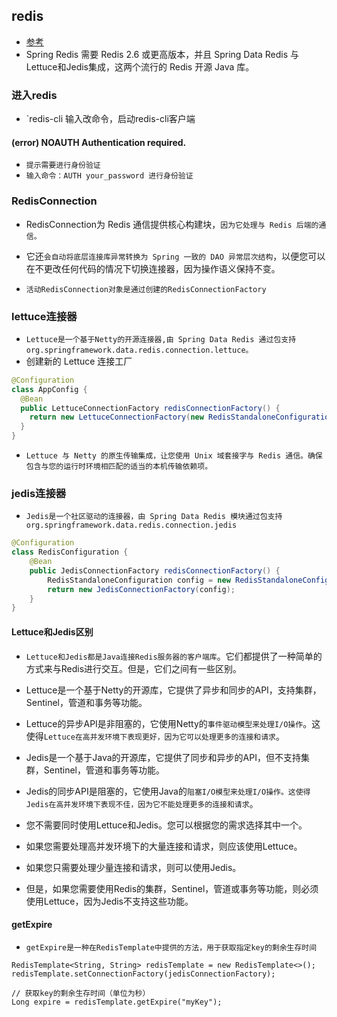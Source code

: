 ## redis
* [参考](https://docs.spring.io/spring-data/data-redis/docs/current/reference/html/#redis:setup)
* Spring Redis 需要 Redis 2.6 或更高版本，并且 Spring Data Redis 与Lettuce和Jedis集成，这两个流行的 Redis 开源 Java 库。

### 进入redis
* `redis-cli 输入改命令，启动redis-cli客户端

#### (error) NOAUTH Authentication required.
* `提示需要进行身份验证`
* `输入命令：AUTH your_password 进行身份验证`

### RedisConnection
* RedisConnection为 Redis 通信提供核心构建块，`因为它处理与 Redis 后端的通信。`
* 它还`会自动将底层连接库异常转换为 Spring 一致的 DAO 异常层次结构`，以便您可以在不更改任何代码的情况下切换连接器，因为操作语义保持不变。

* `活动RedisConnection对象是通过创建的RedisConnectionFactory`

### lettuce连接器
* `Lettuce是一个基于Netty的开源连接器,由 Spring Data Redis 通过包支持org.springframework.data.redis.connection.lettuce。`
* 创建新的 Lettuce 连接工厂
```java
@Configuration
class AppConfig {
  @Bean
  public LettuceConnectionFactory redisConnectionFactory() {
    return new LettuceConnectionFactory(new RedisStandaloneConfiguration("server", 6379));
  }
}
```
* `Lettuce 与 Netty 的原生传输集成，让您使用 Unix 域套接字与 Redis 通信。确保包含与您的运行时环境相匹配的适当的本机传输依赖项。`

### jedis连接器
* `Jedis是一个社区驱动的连接器，由 Spring Data Redis 模块通过包支持org.springframework.data.redis.connection.jedis`
```java
@Configuration
class RedisConfiguration {
    @Bean
    public JedisConnectionFactory redisConnectionFactory() {
        RedisStandaloneConfiguration config = new RedisStandaloneConfiguration("server", 6379);
        return new JedisConnectionFactory(config);
    }
}
```

#### Lettuce和Jedis区别
* `Lettuce和Jedis都是Java连接Redis服务器的客户端库`。它们都提供了一种简单的方式来与Redis进行交互。但是，它们之间有一些区别。
* Lettuce是一个基于Netty的开源库，它提供了异步和同步的API，支持集群，Sentinel，管道和事务等功能。
* Lettuce的异步API是非阻塞的，它使用Netty的`事件驱动模型来处理I/O操作`。这使得`Lettuce在高并发环境下表现更好，因为它可以处理更多的连接和请求`。

* Jedis是一个基于Java的开源库，它提供了同步和异步的API，但不支持集群，Sentinel，管道和事务等功能。
* Jedis的同步API是阻塞的，它使用Java的`阻塞I/O模型来处理I/O操作。这使得Jedis在高并发环境下表现不佳，因为它不能处理更多的连接和请求`。

* 您不需要同时使用Lettuce和Jedis。您可以根据您的需求选择其中一个。
* 如果您需要处理高并发环境下的大量连接和请求，则应该使用Lettuce。
* 如果您只需要处理少量连接和请求，则可以使用Jedis。
* 但是，如果您需要使用Redis的集群，Sentinel，管道或事务等功能，则必须使用Lettuce，因为Jedis不支持这些功能。


#### getExpire
* `getExpire是一种在RedisTemplate中提供的方法，用于获取指定key的剩余生存时间`
```text
RedisTemplate<String, String> redisTemplate = new RedisTemplate<>();
redisTemplate.setConnectionFactory(jedisConnectionFactory);

// 获取key的剩余生存时间（单位为秒）
Long expire = redisTemplate.getExpire("myKey");
```










